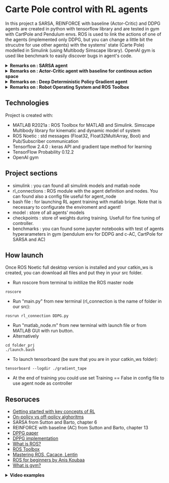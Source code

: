 # Carte Pole control with RL agents

In this project a SARSA, REINFORCE with baseline (Actor-Critic) and DDPG agents are created in python with tensorflow library and are tested in gym with CartPole and Pendulum envs. ROS is used to link the actions of one of the agents (implemented only DDPG, but you can change a little bit the strucutre for use other agents) with the systems' state (Carte Pole) modelled in Simulink (using Multibody Simscape library). OpenAI gym is used like benchmark to easily discover bugs in agent's code. 

<details>
<summary><strong>Remarks on : SARSA agent</strong></summary>
  Q-Learning technique is an Off Policy technique beacuse uses the greedy approach to learn the Q-value. SARSA technique, on the other hand, is an On Policy and uses the action performed by the current policy to learn the Q-value:
  
![immagine](https://user-images.githubusercontent.com/97847032/162726373-a6c2e706-7e56-4cc6-8c3c-132538810160.png)
  
  To train the network a gradient descent method is used to reduce the temporal difference error.
  
  ![immagine](https://user-images.githubusercontent.com/97847032/163396027-53889d77-27cc-4333-bc9c-c0db5cc133f2.png)

  
</details>
  
  
<details>
<summary><strong>Remarks on : Actor-Critic agent with baseline for continous action space</strong></summary>
  
Unlike many other RL algorithms that parameterize the value functions (Q learning, SARSA, DQN etc.) and derive the policy from the optimal value function using off-policy or on-policy methods (check in resources for details), the **Policy gradient algorithms** use a neural network or a function (to be more general) to estimate directly the policy. To do this the core idea is to maximize the V function, so for use a **gradient ascent** this function must be differentiable, this means that the policy will be a softmax, a gaussian distribution or a neural network (it depends if action space is discrete or continous). REINFORCE is a popular algortihms (check resources for more details) that use the **temporal difference error** coming from Bellamn equation to calculate the gradient:
  
  ![immagine](https://user-images.githubusercontent.com/97847032/161729301-381c7cdd-380e-44ba-b2a8-96608dc95b01.png)

Where Gt is the reward-to-go at each time step, The learning algortihms look like:
  
  ![immagine](https://user-images.githubusercontent.com/97847032/161730201-49d4261c-0836-4496-87c8-6d5fbd618a5b.png)

But also if the policy gradients methods could be simple to implement, the major backside is the high variance caused by the calculation of returns (or reward). A common way to reduce variance is subtract a **baseline b(s)** from the returns in the policy gradient that does not depend from the action taken from policy in this way it mustn’t introduce any bias to the policy gradient. This could be also a random number, but a great candidate to use like baseline is the the value function itself! 
  
  ![immagine](https://user-images.githubusercontent.com/97847032/161731662-5c5e3308-63fb-4ad6-a85e-b05e61c59462.png)

 
 This bring to a new kind of agent called **actor-critic**, in which the actor is the part of the agent that take the action, and the critic is the part that evaluate how the state (or the pair of (action,state)) is good. If we use as baseline the value Q(s,a) we obtain a Q-Actor-Critic agent. The goal is to minimize the TD error for the critic and use PG algorithm for the actor, like shown before. 
  
  If we are talking about Deep Reinforcement Learning, we have to train 2 differents networks:
  
  ![immagine](https://user-images.githubusercontent.com/97847032/161732104-cdcd655b-66b8-4183-b8d9-3f0071b46d50.png)
  
  Now if the action space is discrete, we could use a softmax activation function in the last layer of actor network, otherwise we have to split our actor network in 2 output with dimension equal to n (number of actions) one for predict the mean of a gaussian distribution and another to predict the ln(std) (beacuse it allow us to predict any value) and we will use these 2 parameters to sample an action according with this distribution (this for all sample in the mu-vector and ln(std)-vector output). This is the different between a **categorical policy** and **fiagonal gaussian policy** for a **stochastic policy**
  
![immagine](https://user-images.githubusercontent.com/97847032/163396486-45ed582b-42f0-4247-aee2-728549cf1c2e.png)

</details>


<details>
<summary><strong>Remarks on : Deep Deterministic Policy Gradient agent</strong></summary>
In this case we have 4 networks:
  
* Actor network that predict direcrtly the action istead predict [mu,std] of a gaussian distribution
* Target Actor
* Q network, quite similar to baseline network in AC agent
* Target Q network
 
  The target networks are time-delayed copies of their original networks that we use to upgrade weights in quite stable way. In methods that do not use target networks, the update equations of the network are interdependent on the values calculated by the network itself, which makes it prone to divergence.
  
* DDPG is an off-policy algorithm, because is a sort of extension of Q-learning.
* DDPG can only be used for environments with continuous action spaces.
* DDPG can be thought of as being deep Q-learning for continuous action spaces.
  
 Recap the Bellman equation describing the optimal action-value function in Q-learning algorithm (like you can see is off-policy):
  
  ![immagine](https://user-images.githubusercontent.com/97847032/161815819-fda3b998-3262-4dd7-9272-a77af8217b61.png)

  If Q(s,a) function is approximated by a neural network we could use a mean-squared Bellman error (MSBE) function to train it (like for the critic of QAC) :
  
  ![immagine](https://user-images.githubusercontent.com/97847032/161816035-5129143c-64e2-4207-b802-783d59b3ba45.png)

 At this point we have to add 2 stuff respect to Q-learning:
  * A buffer to store all trajectory
  * Q(s',a') is called **target network**
  
  In DQN-based algorithms, the target network is just copied over from the main network every some-fixed-number of steps. In DDPG-style algorithms, the target network is updated once per main network update by polyak averaging. 
  
  ![immagine](https://user-images.githubusercontent.com/97847032/161816839-c2e25d02-22a1-4852-a37d-2e01bfd25e99.png)

  Policy learning in DDPG is fairly simple. We want to learn a deterministic policy which gives the action that maximizes Q(s,a). Because the action space is continuous, and we assume the Q-function is differentiable with respect to action, we can just perform gradient ascent (with respect to policy parameters only) to solve
  
![immagine](https://user-images.githubusercontent.com/97847032/161816871-630ae12e-4005-44fb-b003-342a10df0535.png)
 
 Once DDPG is a off-policy algortihms and the policy is **deterministic** (not stochastic like REINFORCE with baseline), if the agent were to explore on-policy, in the beginning it would probably not try a wide enough variety of actions to find useful learning signals. To make DDPG policies explore better, we add white noise to their actions at training time. In the DDPG paper (see references) an Ornstein-Uhlenbeck process is used.
  
 ![immagine](https://user-images.githubusercontent.com/97847032/161817384-95e84e9e-035b-420d-9ffc-360db622cc6b.png)

  ![immagine](https://user-images.githubusercontent.com/97847032/161817856-c267ee10-c504-48a2-9663-cb6657ca038d.png)
  
  So, for continuous action signals, it is important to set the noise standard deviation appropriately to encourage exploration. An hint : If your agent converges on local optima too quickly, promote agent exploration by increasing the amount of noise.

</details>

<details>
<summary><strong>Remarks on : Robot Operating System and ROS Toolbox</strong></summary>
ROS stands for Robot Operating System. Even if it says so, ROS is not a real operating system since it goes on top of Linux Ubuntu. ROS is a framework on top of the O.S. that allows it to abstract the hardware from the software. This means you can think in terms of software for all the hardware of the robot. ROS has a communication protocol, principally based on publisher/subscriber (but not only), that allow you to send a message from your software module (one node) to robot controller (another node) using special messages and topics.
  
  ![immagine](https://user-images.githubusercontent.com/97847032/161818837-d60a50a4-85f1-499c-b785-45024f89cfe6.png)
  
  ROS Toolbox allow you to exchange messages from differents nodes deployed everywhere (on a HPC SBC, IPC,..) with MATLAB ecosystem. 
  
  ![immagine](https://user-images.githubusercontent.com/97847032/161819124-17971d79-9402-4597-88c5-6f5f6e90347e.png)

  Once a node is created with python ROS API (rospy) and another one is created with MATLAB (in the same computer, but also in other one) these can communicate using standard messages once topics are defined. In the resource you will find a book and some courses to getting started with ROS.

 </details>

## Technologies
Project is created with:
* MATLAB R2021a : ROS Toolbox for MATLAB and Simulink. Simscape Multibody library for kinematic and dynamic model of system
* ROS Noetic : std messages (Float32, Float32MultiArray, Bool) and Pub/Subscriber communication
* Tensorflow 2.4.0 : keras API and gradient tape method for learning
* TensorFlow Probability 0.12.2
* OpenAI gym

## Project sections
* simulink : you can found all simulink models and matlab node
* rl_connections : ROS module with the agent definition and nodes. You can found also a config file useful for agent_node
* bash file : for launching RL agent training with matlab brige. Note that is necessary to configurate the enviroment and agent!
* model : store of all agents' models
* checkpoints : store of weights during training. Usefull for fine tuning of controller.
* benchmarks : you can found some jupyter notebooks with test of agents hyperarameters in gym (pendulum env for DDPG and c-AC, CartPole for SARSA and AC)

## How launch
Once ROS Noetic full desktop version is installed and your catkin_ws is created, you can download all files and put they in your src folder. 

* Run roscore from terminal to initilize the ROS master node
```
roscore
```
* Run "main.py" from new terminal (rl_connection is the name of folder in our src):
```
rosrun rl_connection DDPG.py
```
* Run "matlab_node.m" from new terminal with launch file or from MATLAB GUI with run button.
* Alternatively
```
cd folder_prj
./launch.bash
```
* To launch tensorboard (be sure that you are in your catkin_ws folder):
```
tensorboard --logdir ./gradient_tape
```
* At the end of training you could use set Training == False in config file to use agent node as controller

## Resoruces

* [Getting started with key concepts of RL](https://spinningup.openai.com/en/latest/spinningup/rl_intro.html)
* [On-policy vs off-policy alghoritms](https://analyticsindiamag.com/reinforcement-learning-policy/)
* SARSA from Sutton and Barto, chapter 6
* REINFORCE with baseline (AC) from Sutton and Barto, chapter 13
* [DPPG paper](https://arxiv.org/pdf/1509.02971.pdf)
* [DPPG implementation](https://keras.io/examples/rl/ddpg_pendulum/4)
* [What is ROS?](https://www.theconstructsim.com/what-is-ros/)
* [ROS Toolbox](https://it.mathworks.com/products/ros.html)
* [Mastering ROS, Cacace, Lentin](https://www.amazon.com/Mastering-ROS-Robotics-Programming-troubleshooting/dp/1801071020)
* [ROS for beginners by Anis Koubaa](https://www.udemy.com/course/ros-essentials/)
* [What is gym?](https://gym.openai.com/)

<details>
<summary><strong>Video examples </strong></summary>
  In progress...

</details>




